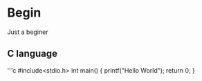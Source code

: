 # Begin
Just a beginer
## C language
'''c
#include<stdio.h>
int main()
{
  printf("Hello World");
  return 0;
}
